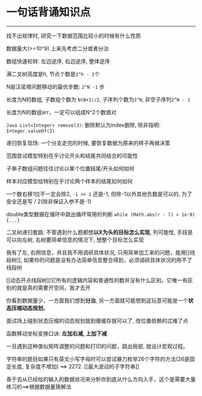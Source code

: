 # 一句话背诵知识点

---
找不出规律时, 研究一下数据范围比较小的时候有什么性质

数据量大(>=10^9) 上来先考虑二分或者分治

数组快速轮转: 左边逆序, 右边逆序, 整体逆序

满二叉树高度是h, 节点个数是`2^h - 1`个

N层汉诺塔问题移动的最优步数: `2^N -1` 步

长度为N的数组, 子数组个数为 `N(N+1)/2`, 子序列个数为`2^N`, 非空子序列`2^N - 1`

长度为N的数组arr，一定可以组成N^2个数值对

`Java List<Integer> remove(3)`: 删除默认为index删除, 除非指明: `Integer.valueOf(3)`

递归恢复现场: 一个分支走完的时候, 要恢复数据为原来的样子再做决策

范围尝试模型特别在乎讨论开头和结尾共同结合的可能性

子串子数组问题往往讨论以某个位置结尾/开头如何如何

样本对应模型给特别在乎讨论两个样本的结尾如何如何

一个数右移1位不一定会除2, `-1 >> 1` 还是-1, 但除-1以外其他负数是可以的, 为了安全还是写 / 2(除非保证入参不是-1)

double类型数据在循环中跳出循环常用的判断 `while (Math.abs(r - l) > 1e-9) {...}`

二叉树递归套路: 不管遇到什么题都想**以X为头的目标怎么实现**, 列可能性, 手段是可以向左树, 右树要简单信息的情况下, 想整个目标怎么实现

我有了左, 右侧信息，并且我不用调研具体状况, 只用简单加工来的问题，能用[[线段树]], 如果你的问题是没有办法简单信息整合得到，必须调研具体状况的用不了线段树

[[动态开点线段树]]它所有的逻辑内容和普通性的数并没有什么区别。它唯一有区别的就是真的需要开空间，我才去开

你看到数据量少，一方面我们想到**分治**, 另一方面就可能想到这玩意可能是一个**状态压缩动态规划**。

面试场上碰到状态压缩的动态规划就到傻缓存就可以了, 改位置依赖的忒难了点

函数移动坐标变换口诀: **左加右减, 上加下减**

一旦遇到这种类似矩阵调整的问题和打印的问题，跳出局部, 就设计宏观过程。

字符串的题目如果只有英文小写字母时可以尝试暴力枚举26个字符的方法(26是固定长度, 复杂度不增加) ==> 2272. [[最大波动的子字符串]]


善于去从已经给的输入的数据状况来分析你到底从什么方向入手，这个是需要大量练习的==>根据数据量猜解法



